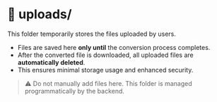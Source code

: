 # 📂 uploads/

This folder temporarily stores the files uploaded by users.

- Files are saved here **only until** the conversion process completes.
- After the converted file is downloaded, all uploaded files are **automatically deleted**.
- This ensures minimal storage usage and enhanced security.

> ⚠️ Do not manually add files here. This folder is managed programmatically by the backend.
